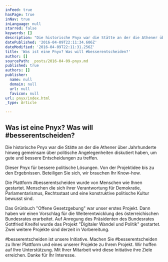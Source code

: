 ```yaml
---
inFeed: true
hasPage: true
inNav: true
inLanguage: null
starred: false
keywords: []
description: "Die historische Pnyx war die Stätte an der die Athener über Jahrhunderte hinweg gemeinsam über politische Angelegenheiten diskutiert haben, um gute und bessere Entscheidungen zu treffen.\_"
datePublished: '2016-04-09T22:11:34.606Z'
dateModified: '2016-04-09T22:11:31.256Z'
title: 'Was ist eine Pnyx? Was will #besserentscheiden?'
author: []
sourcePath: _posts/2016-04-09-pnyx.md
published: true
authors: []
publisher:
  name: null
  domain: null
  url: null
  favicon: null
url: pnyx/index.html
_type: Article

---
```

## Was ist eine Pnyx? Was will \#besserentscheiden?

Die historische Pnyx war die Stätte an der die Athener über Jahrhunderte hinweg gemeinsam über politische Angelegenheiten diskutiert haben, um gute und bessere Entscheidungen zu treffen. 

Dieser Pnyx für bessere politische Lösungen. Von der Projektidee bis zu den Ergebnissen. Beteiligen Sie sich, wir brauchen Ihr Know-how.

Die Plattform \#besserentscheiden wurde von Menschen wie Ihnen gestartet. Menschen die sich ihrer Verantwortung für Demokratie, Parlamentarismus, Rechtsstaat und eine konstruktive politische Kultur bewusst sind.

Das Grünbuch "Offene Gesetzgebung" war unser erstes Projekt. Dann haben wir einen Vorschlag für die Weiterentwicklung des österreichischen Bundesrates erarbeitet. Auf Anregung des Präsidenten des Bundesrates Gottfried Kneifel wurde das Projekt "Digitaler Wandel und Politik" gestartet. Zwei weitere Projekte sind derzeit in Vorbereitung.

\#besserentscheiden ist unsere Initiative. Machen Sie \#besserentscheiden zu Ihrer Plattform und eines unserer Projekte zu Ihrem Projekt. Wir hoffen auf Ihre Unterstützung. Mit Ihrer Mitarbeit wird diese Initiative ihre Ziele erreichen. Danke für Ihr Interesse.